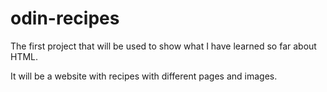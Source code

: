 # odin-recipes

The first project that will be used to show what I have learned so far about HTML.

It will be a website with recipes with different pages and images.

